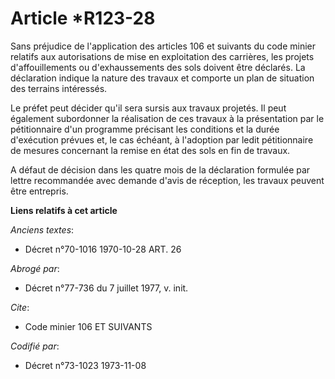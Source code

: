 # Article *R123-28

Sans préjudice de l'application des articles 106 et suivants du code minier relatifs aux autorisations de mise en
exploitation des carrières, les projets d'affouillements ou d'exhaussements des sols doivent être déclarés. La déclaration
indique la nature des travaux et comporte un plan de situation des terrains intéressés.

Le préfet peut décider qu'il sera sursis aux travaux projetés. Il peut également subordonner la réalisation de ces travaux à
la présentation par le pétitionnaire d'un programme précisant les conditions et la durée d'exécution prévues et, le cas
échéant, à l'adoption par ledit pétitionnaire de mesures concernant la remise en état des sols en fin de travaux.

A défaut de décision dans les quatre mois de la déclaration formulée par lettre recommandée avec demande d'avis de réception,
les travaux peuvent être entrepris.

**Liens relatifs à cet article**

_Anciens textes_:

  - Décret n°70-1016 1970-10-28 ART. 26

_Abrogé par_:

  - Décret n°77-736 du 7 juillet 1977, v. init.

_Cite_:

  - Code minier 106 ET SUIVANTS

_Codifié par_:

  - Décret n°73-1023 1973-11-08

